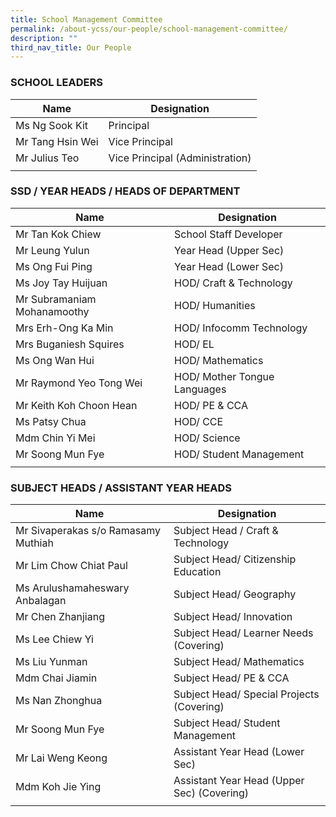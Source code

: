 ```yaml
---
title: School Management Committee
permalink: /about-ycss/our-people/school-management-committee/
description: ""
third_nav_title: Our People
---
```

### SCHOOL LEADERS

| Name | Designation |
| --- | --- |
| Ms Ng Sook Kit | Principal |
| Mr Tang Hsin Wei | Vice Principal |
| Mr Julius Teo | Vice Principal (Administration) |
| | |

### SSD / YEAR HEADS / HEADS OF DEPARTMENT

| Name | Designation |
| --- | --- |
| Mr Tan Kok Chiew | School Staff Developer |
| Mr Leung Yulun | Year Head (Upper Sec) |
| Ms Ong Fui Ping | Year Head (Lower Sec) |
| Ms Joy Tay Huijuan | HOD/ Craft & Technology |
| Mr Subramaniam Mohanamoothy | HOD/ Humanities |
| Mrs Erh-Ong Ka Min | HOD/ Infocomm Technology |
| Mrs Buganiesh Squires | HOD/ EL |
| Ms Ong Wan Hui | HOD/ Mathematics |
| Mr Raymond Yeo Tong Wei | HOD/ Mother Tongue Languages |
| Mr Keith Koh Choon Hean | HOD/ PE & CCA |
| Ms Patsy Chua | HOD/ CCE |
| Mdm Chin Yi Mei | HOD/ Science |
| Mr Soong Mun Fye | HOD/ Student Management |
| | | 

### SUBJECT HEADS / ASSISTANT YEAR HEADS

| Name | Designation |
| --- | --- |
| Mr Sivaperakas s/o Ramasamy Muthiah | Subject Head / Craft & Technology  |
| Mr Lim Chow Chiat Paul | Subject Head/ Citizenship Education |
| Ms Arulushamaheswary Anbalagan | Subject Head/ Geography |
| Mr Chen Zhanjiang | Subject Head/ Innovation |
| Ms Lee Chiew Yi  | Subject Head/ Learner Needs (Covering)  |
| Ms Liu Yunman | Subject Head/ Mathematics |
| Mdm Chai Jiamin | Subject Head/ PE & CCA |
| Ms Nan Zhonghua  | Subject Head/ Special Projects (Covering) |
| Mr Soong Mun Fye | Subject Head/ Student Management |
| Mr Lai Weng Keong | Assistant Year Head (Lower Sec) |
| Mdm Koh Jie Ying | Assistant Year Head (Upper Sec) (Covering) |
| | |